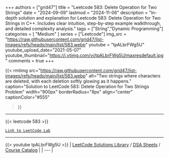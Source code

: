 
+++
authors = ["grid47"]
title = "Leetcode 583: Delete Operation for Two Strings"
date = "2024-09-09"
lastmod = "2024-11-06"
description = "In-depth solution and explanation for Leetcode 583: Delete Operation for Two Strings in C++. Includes clear intuition, step-by-step example walkthrough, and detailed complexity analysis."
tags = ["String","Dynamic Programming"]
categories = [
    "Medium"
]
series = ["Leetcode"]
img_src = "https://raw.githubusercontent.com/grid47/list-images/refs/heads/main/list/583.webp"
youtube = "tpALbrFWg5U"
youtube_upload_date="2021-05-07"
youtube_thumbnail="https://i.ytimg.com/vi/tpALbrFWg5U/maxresdefault.jpg"
comments = true
+++


{{< rmtimg 
    src="https://raw.githubusercontent.com/grid47/list-images/refs/heads/main/list/583.webp" 
    alt="Two strings where characters are deleted, with each deletion softly glowing as it happens."
    caption="Solution to LeetCode 583: Delete Operation for Two Strings Problem"
    width="900px"
    borderRadius="8px"
    align="center" 
    captionColor="#555"
>}}
---
{{< leetcode 583 >}}

[`Link to LeetCode Lab`](https://leetcode.com/problems/delete-operation-for-two-strings/description/)

---
{{< youtube tpALbrFWg5U >}}
| [LeetCode Solutions Library](https://grid47.xyz/leetcode/) / [DSA Sheets](https://grid47.xyz/sheets/) / [Course Catalog](https://grid47.xyz/courses/) |
| --- |
